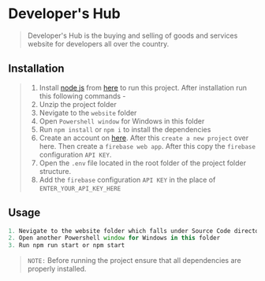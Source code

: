 # Developer's Hub

> Developer's Hub is the buying and selling of goods and services website for developers all over the country.

## Installation

> 1. Install [node js](https://nodejs.org/en/) from [here](https://nodejs.org/en/download/) to run this project.
After installation run this following commands -
> 2. Unzip the project folder
> 3. Nevigate to the `website` folder
> 4. Open `Powershell window` for Windows in this folder
> 5. Run `npm install` or `npm i` to install the dependencies
> 6. Create an account on [here](https://console.firebase.google.com/). After this `create a new project` over here. Then create a `firebase web app`. After this copy the `firebase` configuration `API KEY`.
> 7. Open the `.env` file located in the root folder of the project folder structure.
> 7. Add the `firebase` configuration `API KEY` in the place of `ENTER_YOUR_API_KEY_HERE`


## Usage
```javascript
1. Nevigate to the website folder which falls under Source Code directory
2. Open another Powershell window for Windows in this folder
3. Run npm run start or npm start
```
> `NOTE:` Before running the project ensure that all dependencies are properly installed.